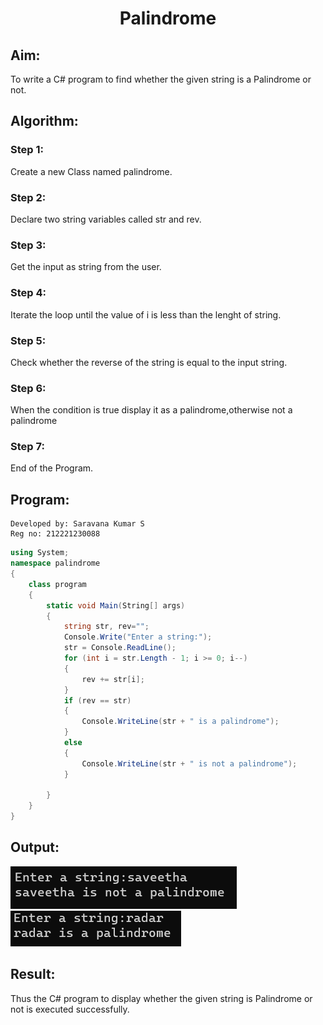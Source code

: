 # <p align="middle"> Palindrome </p>

## Aim:
To write a C# program to find whether the given string is a Palindrome or not.
## Algorithm:
### Step 1:
Create a new Class named palindrome.

### Step 2:
Declare two string variables called str and rev.
### Step 3:
Get the input as string from the user.
### Step 4:
Iterate the loop until the value of i is less than the lenght of string.

### Step 5:
Check whether the reverse of the string is equal to the input string.

### Step 6:
When the condition is true display it as a palindrome,otherwise not a palindrome

### Step 7:
End of the Program.
## Program:
```
Developed by: Saravana Kumar S
Reg no: 212221230088
```
```c#
using System;
namespace palindrome
{
    class program
    {
        static void Main(String[] args)
        {
            string str, rev="";
            Console.Write("Enter a string:");
            str = Console.ReadLine();
            for (int i = str.Length - 1; i >= 0; i--)
            {
                rev += str[i];
            }
            if (rev == str)
            {
                Console.WriteLine(str + " is a palindrome");
            }
            else
            {
                Console.WriteLine(str + " is not a palindrome");
            }

        }
    }
}
```
## Output:
<img src="./o1.PNG">
<img src="./o2.PNG">

## Result:
Thus the C# program to display whether the given string is Palindrome or not is executed successfully.
